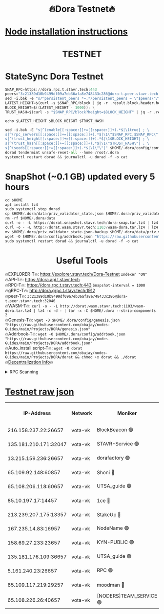 <h1 align="center"> 🔥Dora Testnet🔥</h1>

[Node installation instructions](https://github.com/obajay/nodes-Guides/tree/main/Projects/DORA)
=

<h1 align="center"> TESTNET</h1>

# StateSync Dora Testnet
```python
SNAP_RPC=https://dora.rpc.t.stavr.tech:443
peers="3c21389d10b9499df09a7eb36afa8e748433c286@dora-t.peer.stavr.tech:32046"
sed -i.bak -e "s/^persistent_peers *=.*/persistent_peers = \"$peers\"/" $HOME/.dora/config/config.toml
LATEST_HEIGHT=$(curl -s $SNAP_RPC/block | jq -r .result.block.header.height); \
BLOCK_HEIGHT=$((LATEST_HEIGHT - 1000)); \
TRUST_HASH=$(curl -s "$SNAP_RPC/block?height=$BLOCK_HEIGHT" | jq -r .result.block_id.hash)

echo $LATEST_HEIGHT $BLOCK_HEIGHT $TRUST_HASH

sed -i.bak -E "s|^(enable[[:space:]]+=[[:space:]]+).*$|\1true| ; \
s|^(rpc_servers[[:space:]]+=[[:space:]]+).*$|\1\"$SNAP_RPC,$SNAP_RPC\"| ; \
s|^(trust_height[[:space:]]+=[[:space:]]+).*$|\1$BLOCK_HEIGHT| ; \
s|^(trust_hash[[:space:]]+=[[:space:]]+).*$|\1\"$TRUST_HASH\"| ; \
s|^(seeds[[:space:]]+=[[:space:]]+).*$|\1\"\"|" $HOME/.dora/config/config.toml
dorad tendermint unsafe-reset-all --home /root/.dora
systemctl restart dorad && journalctl -u dorad -f -o cat
```
# SnapShot (~0.1 GB) updated every 5 hours
```python
cd $HOME
apt install lz4
sudo systemctl stop dorad
cp $HOME/.dora/data/priv_validator_state.json $HOME/.dora/priv_validator_state.json.backup
rm -rf $HOME/.dora/data
curl -o - -L https://dorat.snapshot.stavr.tech/dora-snap.tar.lz4 | lz4 -c -d - | tar -x -C $HOME/.dora --strip-components 2
curl -o - -L http://dorat.wasm.stavr.tech:1103/wasm-dora.tar.lz4 | lz4 -c -d - | tar -x -C $HOME/.dora --strip-components 2
mv $HOME/.dora/priv_validator_state.json.backup $HOME/.dora/data/priv_validator_state.json
wget -O $HOME/.dora/config/addrbook.json "https://raw.githubusercontent.com/obajay/nodes-Guides/main/Projects/DORA/addrbook.json"
sudo systemctl restart dorad && journalctl -u dorad -f -o cat
```
 <h1 align="center"> Useful Tools</h1>
 
🔥EXPLORER-T🔥: https://explorer.stavr.tech/Dora-Testnet        `Indexer "ON"` \
🔥API-T🔥:      https://dora.api.t.stavr.tech \
🔥RPC-T🔥:      https://dora.rpc.t.stavr.tech:443              `Snapshot-interval = 1000` \
🔥gRPC-T🔥:     http://dora.grpc.t.stavr.tech:1912 \
🔥peer-T🔥:     `3c21389d10b9499df09a7eb36afa8e748433c286@dora-t.peer.stavr.tech:32046` \
🔥WASM-T🔥:     ```curl -o - -L http://dorat.wasm.stavr.tech:1103/wasm-dora.tar.lz4 | lz4 -c -d - | tar -x -C $HOME/.dora --strip-components 2``` \
🔥Genesis-T🔥:  ```wget -O $HOME/.dora/config/genesis.json "https://raw.githubusercontent.com/obajay/nodes-Guides/main/Projects/DORA/genesis.json"``` \
🔥Addrbook-T🔥: ```wget -O $HOME/.dora/config/addrbook.json "https://raw.githubusercontent.com/obajay/nodes-Guides/main/Projects/DORA/addrbook.json"``` \
🔥Auto_install script-T🔥:  `wget -O dorat https://raw.githubusercontent.com/obajay/nodes-Guides/main/Projects/DORA/dorat && chmod +x dorat && ./dorat` \
🔥[Decentralization Info](https://github.com/obajay/StateSync-snapshots/tree/main/Projects/Dora/Decentralization)🔥

<details>
<summary>RPC Scanning</summary>

<h2 align="center"> We scan nodes in real time every 4 hours. And we provide the final result of RPC endpoints.
We cannot influence the operation of these nodes in any way. </h2>


```python
If Voting Power is higher than 0 --> then the Node is a validator of the network and may be subject to attack and be a potential threat to the chain.
```
```python
We marked such validators with a red symbol
```

</details>

[Testnet raw json](https://rpc-check.dorat.stavr.tech/dorat/rpc-dorat-result.json)
=



<table><tr><th>IP-Address</th><th>Network</th><th>Moniker</th><th>Latest Block Height</th><th>Earliest Block Height</th><th>Catching Up</th><th>Tx Index</th><th>Voting Power</th><th>Scan Time</th></tr><tr><td>216.158.237.22:26657</td><td>vota-vk</td><td>BlockBeacon 🟢</td><td>274638</td><td>1</td><td>False</td><td>off</td><td>0</td><td>2024-01-07T16:31:12.031831501UTC</td></tr><tr><td>135.181.210.171:32047</td><td>vota-vk</td><td>STAVR-Service 🟢</td><td>274639</td><td>1</td><td>False</td><td>on</td><td>0</td><td>2024-01-07T16:31:16.854143187UTC</td></tr><tr><td>13.215.159.236:26657</td><td>vota-vk</td><td>dorafactory 🟢</td><td>274639</td><td>1</td><td>False</td><td>on</td><td>0</td><td>2024-01-07T16:31:18.149903766UTC</td></tr><tr><td>65.109.92.148:60857</td><td>vota-vk</td><td>Shoni 🔴</td><td>274640</td><td>1</td><td>False</td><td>on</td><td>12173124795244098</td><td>2024-01-07T16:31:23.617292349UTC</td></tr><tr><td>65.108.206.118:60657</td><td>vota-vk</td><td>UTSA_guide 🟢</td><td>274641</td><td>1</td><td>False</td><td>on</td><td>0</td><td>2024-01-07T16:31:23.981338952UTC</td></tr><tr><td>85.10.197.17:14457</td><td>vota-vk</td><td>1ce 🔴</td><td>274640</td><td>8001</td><td>False</td><td>off</td><td>9009000000000000</td><td>2024-01-07T16:31:19.173375304UTC</td></tr><tr><td>213.239.207.175:13357</td><td>vota-vk</td><td>StakeUp 🔴</td><td>274638</td><td>13001</td><td>False</td><td>off</td><td>12920079242125372</td><td>2024-01-07T16:31:11.304585159UTC</td></tr><tr><td>167.235.14.83:16957</td><td>vota-vk</td><td>NodeName 🟢</td><td>210819</td><td>14001</td><td>False</td><td>on</td><td>0</td><td>2024-01-07T16:31:24.312533893UTC</td></tr><tr><td>158.69.27.233:23657</td><td>vota-vk</td><td>KYN-PUBLIC 🟢</td><td>274640</td><td>52001</td><td>False</td><td>on</td><td>0</td><td>2024-01-07T16:31:23.281019913UTC</td></tr><tr><td>135.181.176.109:36657</td><td>vota-vk</td><td>UTSA_guide 🟢</td><td>274638</td><td>55501</td><td>False</td><td>on</td><td>0</td><td>2024-01-07T16:31:08.893192999UTC</td></tr><tr><td>5.161.240.23:26657</td><td>vota-vk</td><td>RPC 🟢</td><td>274640</td><td>60001</td><td>False</td><td>off</td><td>0</td><td>2024-01-07T16:31:18.835400244UTC</td></tr><tr><td>65.109.117.219:29257</td><td>vota-vk</td><td>moodman 🔴</td><td>274639</td><td>174639</td><td>False</td><td>off</td><td>9009100000000000</td><td>2024-01-07T16:31:14.449840155UTC</td></tr><tr><td>65.108.226.26:40657</td><td>vota-vk</td><td>[NODERS]TEAM_SERVICE 🟢</td><td>274640</td><td>197001</td><td>False</td><td>on</td><td>0</td><td>2024-01-07T16:31:21.621164055UTC</td></tr></table>
